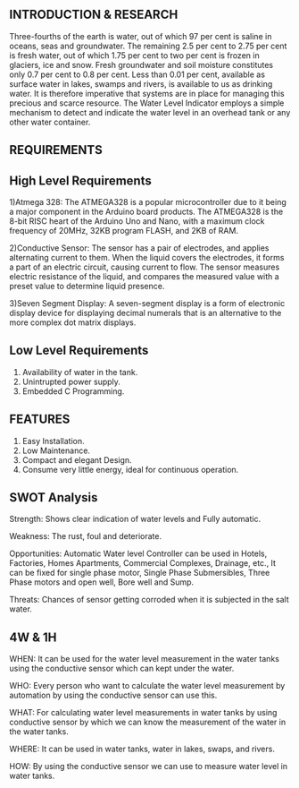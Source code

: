 ## INTRODUCTION & RESEARCH
Three-fourths of the earth is water, out of which 97 per cent is saline in oceans, seas and groundwater. The remaining 2.5 per cent to 2.75 per cent is fresh water, out of which 1.75 per cent to two per cent is frozen in glaciers, ice and snow. Fresh groundwater and soil moisture constitutes only 0.7 per cent to 0.8 per cent. Less than 0.01 per cent, available as surface water in lakes, swamps and rivers, is available to us as drinking water. It is therefore imperative that systems are in place for managing this precious and scarce resource. The Water Level Indicator employs a simple mechanism to detect and indicate the water level in an overhead tank or any other water container.

## REQUIREMENTS

## High Level Requirements
1)Atmega 328:
The ATMEGA328 is a popular microcontroller due to it being a major component in the Arduino board products. The ATMEGA328 is the 8-bit RISC heart of the Arduino Uno and Nano, with a maximum clock frequency of 20MHz, 32KB program FLASH, and 2KB of RAM.

2)Conductive Sensor:
The sensor has a pair of electrodes, and applies alternating current to them. When the liquid covers the electrodes, it forms a part of an electric circuit, causing current to flow. The sensor measures electric resistance of the liquid, and compares the measured value with a preset value to determine liquid presence.

3)Seven Segment Display:
A seven-segment display is a form of electronic display device for displaying decimal numerals that is an alternative to the more complex dot matrix displays.

## Low Level Requirements

1) Availability of water in the tank.
2) Unintrupted power supply.
3) Embedded C Programming.

## FEATURES
1) Easy Installation.
2) Low Maintenance.
3) Compact and elegant Design.
4) Consume very little energy, ideal for continuous operation.

## SWOT Analysis

Strength: Shows clear indication of water levels and Fully automatic.

Weakness: The rust, foul and deteriorate.

Opportunities: Automatic Water level Controller can be used in Hotels, Factories, Homes Apartments, Commercial Complexes, Drainage, etc., It can be fixed for single phase motor, Single Phase Submersibles, Three Phase motors and open well, Bore well and Sump.

Threats: Chances of sensor getting corroded when it is subjected in the salt water.

## 4W & 1H
WHEN:
It can be used for the water level measurement in the water tanks using the conductive sensor which can kept under the water.

WHO:
Every person who want to calculate the water level measurement by automation by using the conductive sensor can use this.

WHAT:
For calculating water level measurements in water tanks by using conductive sensor by which we can know the measurement of the water in the water tanks.

WHERE:
It can be used in water tanks, water in lakes, swaps, and rivers.

HOW:
By using the conductive sensor we can use to measure water level in water tanks.


